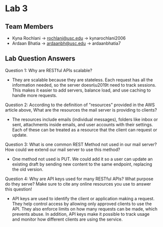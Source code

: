 # Lab 3

## Team Members
 - Kyna Rochlani -> rochlani@usc.edu -> kynarochlani2006
 - Ardaan Bhatia -> ardaanbh@usc.edu -> ardaanbhatia7
## Lab Question Answers

Question 1: Why are RESTful APIs scalable?
 - They are scalable because they are stateless. Each request has all the information needed, so the server doesn\u2019t need to track sessions. This makes it easier to add servers, balance load, and use caching to handle more requests.


Question 2: According to the definition of "resources" provided in the AWS article above, What are the resources the mail server is providing to clients?
 - The resources include emails (individual messages), folders like inbox or sent, attachments inside emails, and user accounts with their settings. Each of these can be treated as a resource that the client can request or update.

Question 3: What is one common REST Method not used in our mail server? How could we extend our mail server to use this method?
 - One method not used is PUT. We could add it so a user can update an existing draft by sending new content to the same endpoint, replacing the old version.

Question 4: Why are API keys used for many RESTful APIs? What purpose do they serve? Make sure to cite any online resources you use to answer this question!
 - API keys are used to identify the client or application making a request. They help control access by allowing only approved clients to use the API. They also enforce limits on how many requests can be made, which prevents abuse. In addition, API keys make it possible to track usage and monitor how different clients are using the service.

